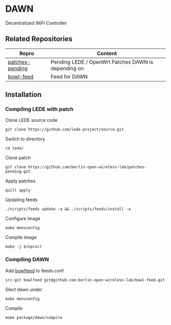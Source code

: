 # DAWN
Decentralized WiFi Controller

## Related Repositories

|Repro             |Content                   |
|------------------|--------------------------|
|[patches-pending](https://github.com/berlin-open-wireless-lab/patches-pending)|Pending LEDE / OpenWrt Patches DAWN is depending on|
|[bowl-feed](https://github.com/berlin-open-wireless-lab/bowl-feed)|Feed for DAWN|

## Installation

### Compiling LEDE with patch

Clone LEDE source code

    git clone https://github.com/lede-project/source.git

Switch to directory

    cd lede/
   
Clone patch

    git clone https://github.com/berlin-open-wireless-lab/patches-pending.git
    
Apply patches

    quilt apply
    
Updating feeds

    ./scripts/feeds update -a && ./scripts/feeds/install -a

Configure image

    make menuconfig

Compile image

    make -j $(nproc)

### Compiling DAWN

Add [bowlfeed](https://github.com/berlin-open-wireless-lab/bowl-feed.git) to feeds.conf  
    
    src-git bowlfeed git@github.com:berlin-open-wireless-lab/bowl-feed.git
    
Slect dawn under

    make menuconfig
    
Compile

    make package/dawn/compile
    
